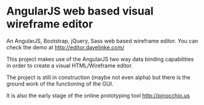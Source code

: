 # AngularJS web based visual wireframe editor
An AngularJS, Bootstrap, jQuery, Sass web based wireframe editor. You can check the demo at http://editor.davelinke.com/

This project makes use of the AngularJS two way data binding capabilities in order to create a visual HTML/Wireframe editor.

The project is still in construction (maybe not even alpha) but there is the ground work of the functioning of the GUI.

It is also the early stage of the online prototyping tool http://pinocchio.us
